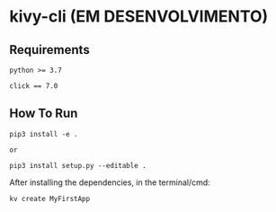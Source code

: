 # kivy-cli (EM DESENVOLVIMENTO)


## Requirements
```
python >= 3.7

click == 7.0
```

## How To Run
```
pip3 install -e .

or

pip3 install setup.py --editable .
```

After installing the dependencies, in the terminal/cmd:

```
kv create MyFirstApp
```
